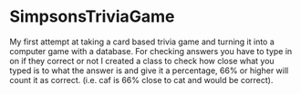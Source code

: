 # SimpsonsTriviaGame
My first attempt at taking a card based trivia game and turning it into a computer game with a database.
For checking answers you have to type in on if they correct or not I created a class to check how close what you typed is to what the
answer is and give it a percentage, 66% or higher will count it as correct. (i.e. caf is 66% close to cat and would be correct).
